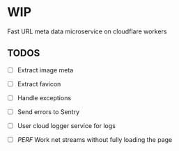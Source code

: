 # WIP

Fast URL meta data microservice on cloudflare workers

## TODOS

- [ ] Extract image meta
- [ ] Extract favicon
- [ ] Handle exceptions
- [ ] Send errors to Sentry
- [ ] User cloud logger service for logs

- [ ] _PERF_ Work net streams without fully loading the page
